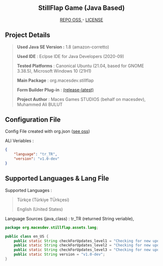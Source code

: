 <h2 align="center"><b>StillFlap Game (Java Based)</b></h2>
<p align="center">
  <a href="https://github.com/macesdev/gravflop/">REPO OSS </a> -
  <a href="https://macesdev.github.io/macesdev/projects/gravflop/license">LICENSE</a>
<h4 align="center"></h4>

<h2> Project Details </h2>

> **Used Java SE Version :** 1.8 (amazon-corretto)
> 
> **Used IDE** : Eclpse IDE for Java Developers (2020-09)
>
> **Tested Platforms** : Canonical Ubuntu (21.04, based for GNOME 3.38.5), Microsoft Windows 10 (21H1)
>
> **Main Package** : org.macesdev.stillflap
>
> **Form Builder Plug-in** : <a href="https://marketplace.eclipse.org/content/windowbuilder">(release-latest)</a>
> 
> **Project Author** : Maces Games STUDIOS (behalf on macesdev), Muhammed Ali BULUT

<h2> Configuration File </h2>

Config File created with org.json (<a href="https://search.maven.org/artifact/org.json/json/20210307/bundle">see oss</a>)

ALl Veriables : 

```json
{
    "language": "tr_TR", 
    "version": "v1.0-dev" 
}
```

<h2> Supported Languages & Lang Fİle</h2>

Supported Languages : 
> Türkçe (Türkiye TÜrkçesi)
> 
> English (United States)

Language Sources (java_class) :
tr_TR (returned String veriable), 

```java
package org.macesdev.stillflap.assets.lang;

public class en_US {
	public static String checkForUpdates_level1 = "Checking for new updates.";
	public static String checkForUpdates_level2 = "Checking for new updates..";
	public static String checkForUpdates_level3 = "Checking for new updates...";
	public static String version = "v1.0-dev";
}
```




